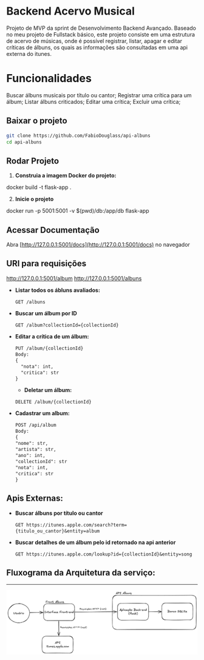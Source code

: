 # Backend Acervo Musical

Projeto de MVP da sprint de Desenvolvimento Backend Avançado.
Baseado no meu projeto de Fullstack básico, este projeto consiste em uma estrutura de acervo de músicas, onde é possível registrar, listar, apagar e editar críticas de álbuns, os quais as informações são consultadas em uma api externa do itunes.

# Funcionalidades

Buscar álbuns musicais por título ou cantor;
Registrar uma crítica para um álbum;
Listar álbuns criticados;
Editar uma crítica;
Excluir uma crítica;

## Baixar o projeto

```bash
git clone https://github.com/FabioDouglass/api-albuns
cd api-albuns
```

## Rodar Projeto

1. **Construia a imagem Docker do projeto:**

docker build -t flask-app .

2. **Inicie o projeto**

docker run -p 5001:5001 -v $(pwd)/db:/app/db flask-app

## Acessar Documentação

Abra [http://127.0.0.1:5001/docs](http://127.0.0.1:5001/docs) no navegador

## URl para requisições

http://127.0.0.1:5001/album
http://127.0.0.1:5001/albuns

- **Listar todos os ábluns avaliados:**

  ```http
  GET /albuns
  ```

- **Buscar um álbum por ID**

  ```http
  GET /album?collectionId={collectionId}

  ```

- **Editar a crítica de um álbum:**

  ```http
  PUT /album/{collectionId}
  Body:
  {
    "nota": int,
    "critica": str
  }
  ```

  - **Deletar um álbum:**

  ```http
  DELETE /album/{collectionId}
  ```

- **Cadastrar um album:**

  ```http
  POST /api/album
  Body:
  {
  "nome": str,
  "artista": str,
  "ano": int,
  "collectionId": str
  "nota": int,
  "critica": str
  }
  ```

## Apis Externas:

- **Buscar álbuns por título ou cantor**

  ```http
  GET https://itunes.apple.com/search?term={titulo_ou_cantor}&entity=album

  ```

- **Buscar detalhes de um álbum pelo id retornado na api anterior**

  ```http
  GET https://itunes.apple.com/lookup?id={collectionId}&entity=song

  ```

## Fluxograma da Arquitetura da serviço:

---

![alt text](Fluxograma.png)
